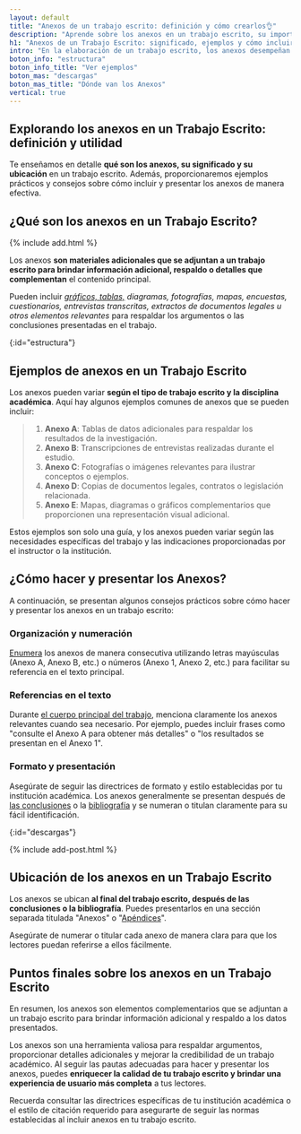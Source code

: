 ```yaml
---
layout: default
title: "Anexos de un trabajo escrito: definición y cómo crearlos👌"
description: "Aprende sobre los anexos en un trabajo escrito, su importancia y cómo agregarlos adecuadamente. Crea anexos efectivos en tus trabajos escritos. ↩"
h1: "Anexos de un Trabajo Escrito: significado, ejemplos y cómo incluirlos"
intro: "En la elaboración de un trabajo escrito, los anexos desempeñan un papel importante al proporcionar información complementaria y respaldo a los datos presentados en el cuerpo principal del documento."
boton_info: "estructura"
boton_info_title: "Ver ejemplos"
boton_mas: "descargas"
boton_mas_title: "Dónde van los Anexos"
vertical: true
---
```

## Explorando los anexos en un Trabajo Escrito: definición y utilidad

Te enseñamos en detalle **qué son los anexos, su significado y su ubicación** en un trabajo escrito. Además, proporcionaremos ejemplos prácticos y consejos sobre cómo incluir y presentar los anexos de manera efectiva.

## ¿Qué son los anexos en un Trabajo Escrito?

{% include add.html %}

Los anexos **son materiales adicionales que se adjuntan a un trabajo escrito para brindar información adicional, respaldo o detalles que complementan** el contenido principal.

Pueden incluir *[gráficos, tablas,]({{'normas-apa/tablas-y-figuras-normas-apa'|relative_url}} "Tablas y gráficos Normas APA") diagramas, fotografías, mapas, encuestas, cuestionarios, entrevistas transcritas, extractos de documentos legales u otros elementos relevantes* para respaldar los argumentos o las conclusiones presentadas en el trabajo.
<!-- Anclaje para que la barra fijada no cubra el siguiente subtítulo -->
{:id="estructura"}

## Ejemplos de anexos en un Trabajo Escrito

Los anexos pueden variar **según el tipo de trabajo escrito y la disciplina académica**. Aquí hay algunos ejemplos comunes de anexos que se pueden incluir:

>1. **Anexo A**: Tablas de datos adicionales para respaldar los resultados de la investigación.
>2. **Anexo B**: Transcripciones de entrevistas realizadas durante el estudio.
>3. **Anexo C**: Fotografías o imágenes relevantes para ilustrar conceptos o ejemplos.
>4. **Anexo D**: Copias de documentos legales, contratos o legislación relacionada.
>5. **Anexo E**: Mapas, diagramas o gráficos complementarios que proporcionen una representación visual adicional.

Estos ejemplos son solo una guía, y los anexos pueden variar según las necesidades específicas del trabajo y las indicaciones proporcionadas por el instructor o la institución.

## ¿Cómo hacer y presentar los Anexos?

A continuación, se presentan algunos consejos prácticos sobre cómo hacer y presentar los anexos en un trabajo escrito:

### Organización y numeración

[Enumera]({{'numeracion-trabajo-escrito'|relative_url}} "Numeración trabajo escrito") los anexos de manera consecutiva utilizando letras mayúsculas (Anexo A, Anexo B, etc.) o números (Anexo 1, Anexo 2, etc.) para facilitar su referencia en el texto principal.

### Referencias en el texto

Durante [el cuerpo principal del trabajo]({{'cuerpo-trabajo-escrito'|relative_url}} "Cuerpo trabajo escrito"), menciona claramente los anexos relevantes cuando sea necesario. Por ejemplo, puedes incluir frases como "consulte el Anexo A para obtener más detalles" o "los resultados se presentan en el Anexo 1".

### Formato y presentación

Asegúrate de seguir las directrices de formato y estilo establecidas por tu institución académica. Los anexos generalmente se presentan después de [las conclusiones]({{'conclusiones-trabajo-escrito'|relative_url}} "Conclusiones trabajo escrito") o la [bibliografía]({{'bibliografia-trabajo-escrito'|relative_url}} "Bibliografía trabajo escrito") y se numeran o titulan claramente para su fácil identificación.
<!-- Anclaje para que la barra fijada no cubra el siguiente subtítulo -->
{:id="descargas"}

{% include add-post.html %}

## Ubicación de los anexos en un Trabajo Escrito

Los anexos se ubican **al final del trabajo escrito, después de las conclusiones o la bibliografía**. Puedes presentarlos en una sección separada titulada "Anexos" o "[Apéndices]({{'apendice-trabajo-escrito'|relative_url}} "Apéndices trabajo escrito")".

Asegúrate de numerar o titular cada anexo de manera clara para que los lectores puedan referirse a ellos fácilmente.

## Puntos finales sobre los anexos en un Trabajo Escrito

En resumen, los anexos son elementos complementarios que se adjuntan a un trabajo escrito para brindar información adicional y respaldo a los datos presentados.

Los anexos son una herramienta valiosa para respaldar argumentos, proporcionar detalles adicionales y mejorar la credibilidad de un trabajo académico. Al seguir las pautas adecuadas para hacer y presentar los anexos, puedes **enriquecer la calidad de tu trabajo escrito y brindar una experiencia de usuario más completa** a tus lectores.

Recuerda consultar las directrices específicas de tu institución académica o el estilo de citación requerido para asegurarte de seguir las normas establecidas al incluir anexos en tu trabajo escrito.
